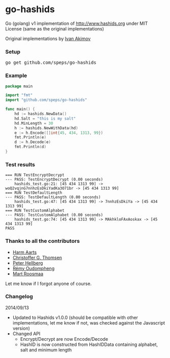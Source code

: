 go-hashids
==========

Go (golang) v1 implementation of http://www.hashids.org
under MIT License (same as the original implementations)

Original implementations by [Ivan Akimov](https://github.com/ivanakimov)

### Setup
<pre>go get github.com/speps/go-hashids</pre>

### Example
```go
package main

import "fmt"
import "github.com/speps/go-hashids"

func main() {
    hd := hashids.NewData()
    hd.Salt = "this is my salt"
    hd.MinLength = 30
    h := hashids.NewWithData(hd)
    e := h.Encode([]int{45, 434, 1313, 99})
    fmt.Println(e)
    d := h.Decode(e)
    fmt.Println(d)
}
```

### Test results

```
=== RUN TestEncryptDecrypt
--- PASS: TestEncryptDecrypt (0.00 seconds)
    hashids_test.go:21: [45 434 1313 99] -> woQ2vqjnG7nnhzEsDkiYadKa3O71br -> [45 434 1313 99]
=== RUN TestDefaultLength
--- PASS: TestDefaultLength (0.00 seconds)
    hashids_test.go:47: [45 434 1313 99] -> 7nnhzEsDkiYa -> [45 434 1313 99]
=== RUN TestCustomAlphabet
--- PASS: TestCustomAlphabet (0.00 seconds)
    hashids_test.go:74: [45 434 1313 99] -> MAkhkloFAxAoskax -> [45 434 1313 99]
PASS
```

### Thanks to all the contributors

* [Harm Aarts](https://github.com/haarts)
* [Christoffer G. Thomsen](https://github.com/cgt)
* [Peter Hellberg](https://github.com/peterhellberg)
* [Rémy Oudompheng](https://github.com/remyoudompheng)
* [Mart Roosmaa](https://github.com/roosmaa)

Let me know if I forgot anyone of course.

### Changelog

2014/09/13

* Updated to Hashids v1.0.0 (should be compatible with other implementations, let me know if not, was checked against the Javascript version)
* Changed API
    * Encrypt/Decrypt are now Encode/Decode
    * HashID is now constructed from HashIDData containing alphabet, salt and minimum length
